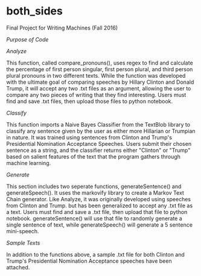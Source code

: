 # both_sides
Final Project for Writing Machines (Fall 2016)

*Purpose of Code* 

*Analyze* 

This function, called compare_pronouns(), uses regex to find and calculate the percentage of first person singular, first person plural, and third person plural pronouns in two different texts. While the function was developed with the ultimate goal of comparing speeches by Hillary Clinton and Donald Trump, it will accept any two .txt files as an argument, allowing the user to compare any two pieces of writing that they find interesting. Users must find and save .txt files, then upload those files to python notebook. 


*Classify* 

This function imports a Naive Bayes Classifier from the TextBlob library to classify any sentence given by the user as either more Hillarian or Trumpian in nature. It was trained using sentences from Clinton and Trump's Presidential Nomination Acceptance Speeches. Users submit their chosen sentence as a string, and the classifier returns either "Clinton" or "Trump" based on salient features of the text that the program gathers through machine learning.  

*Generate* 

This section includes two seperate functions, generateSentence() and generateSpeech(). It uses the markovify library to create a Markov Text Chain generator. Like Analyze, it was originally developed using speeches from Clinton and Trump. but has been generalized to accept any .txt file as a text. Users must find and save a .txt file, then upload that file to python notebook. generateSentence() will use that file to randomly generate a single sentence of text, while generateSpeech() will generate a 5 sentence mini-speech. 

*Sample Texts*

In addition to the functions above, a sample .txt file for both Clinton and Trump's Presidential Nomination Acceptance speeches have been attached.
